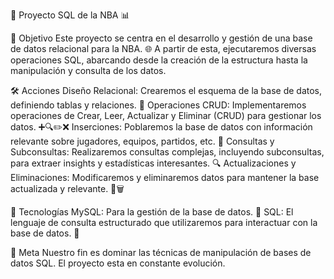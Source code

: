 🏀 Proyecto SQL de la NBA 📊


🎯 Objetivo
Este proyecto se centra en el desarrollo y gestión de una base de datos relacional para la NBA. 🌐 A partir de esta, ejecutaremos diversas operaciones SQL, abarcando desde la creación de la estructura hasta la manipulación y consulta de los datos.

🛠 Acciones
Diseño Relacional: Crearemos el esquema de la base de datos, definiendo tablas y relaciones. 📐
Operaciones CRUD: Implementaremos operaciones de Crear, Leer, Actualizar y Eliminar (CRUD) para gestionar los datos. ➕🔍✏️❌
Inserciones: Poblaremos la base de datos con información relevante sobre jugadores, equipos, partidos, etc. 📌
Consultas y Subconsultas: Realizaremos consultas complejas, incluyendo subconsultas, para extraer insights y estadísticas interesantes. 🔍
Actualizaciones y Eliminaciones: Modificaremos y eliminaremos datos para mantener la base actualizada y relevante. 🔄🗑

🎲 Tecnologías
MySQL: Para la gestión de la base de datos. 💾
SQL: El lenguaje de consulta estructurado que utilizaremos para interactuar con la base de datos. 📝

🌟 Meta
Nuestro fin es dominar las técnicas de manipulación de bases de datos SQL. El proyecto esta en constante evolución.
